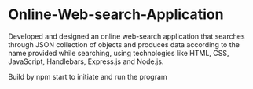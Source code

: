 # Online-Web-search-Application
Developed and designed an online web-search application that searches through JSON collection of objects and produces data according to the name provided while searching, using technologies like HTML, CSS, JavaScript, Handlebars, Express.js and Node.js.

Build by npm start to initiate and run the program
